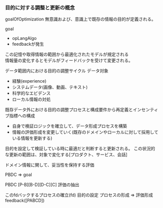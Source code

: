 ### 目的に対する調整と更新の概念

goalOfOptimization
無意識および、意識上で既存の情報の目的が定義される。

goal
  - opLangAlgo
  - feedbackが発生

この記憶や取得情報の範囲から最適化されたモデルが規定される  
情報量の変化するとモデルがフィードバックを受けて変更される。

データ範囲内における目的の調整サイクル
データ対象
- 経験(experience) 
- システムデータ(画像、動画、テキスト)
- 科学的なエビデンス
- ローカル情報の対処

既存データ外における目的の調整プロセスと構成要件から再定義とインセンティブ指標への構成
- 自身で検証ロジックを確立して、データ形成プロセスを構築
- 情報の評価形成を変更していく(既存のドメインやローカルに対して採用している情報を更新する)

目的を設定して検証している時に最適だと判断すると更新される。
この状況的な更新の範囲は、対象で変化する[プロダクト、サービス、会話]


ドメイン情報に関して、妥当性を保持する評価

PBDC => goal

PBDC
[P-B][B-D][D-C][C] 評価の抽出

このfdバックするプロセスの確立(fd)
目的の設定
プロセスの形成 => 評価形成
feedback([PABCD])
